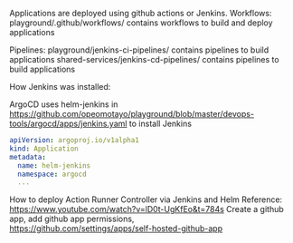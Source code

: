 Applications are deployed using github actions or Jenkins.
Workflows:
playground/.github/workflows/ contains workflows to build and deploy applications

Pipelines:
playground/jenkins-ci-pipelines/ contains pipelines to build applications
shared-services/jenkins-cd-pipelines/ contains pipelines to build applications


How Jenkins was installed:

ArgoCD uses helm-jenkins in https://github.com/opeomotayo/playground/blob/master/devops-tools/argocd/apps/jenkins.yaml to install Jenkins

```yaml
apiVersion: argoproj.io/v1alpha1
kind: Application
metadata: 
  name: helm-jenkins
  namespace: argocd
  ...
```

How to deploy Action Runner Controller via Jenkins and Helm
Reference: https://www.youtube.com/watch?v=lD0t-UgKfEo&t=784s
Create a github app, add github app permissions,  
https://github.com/settings/apps/self-hosted-github-app



